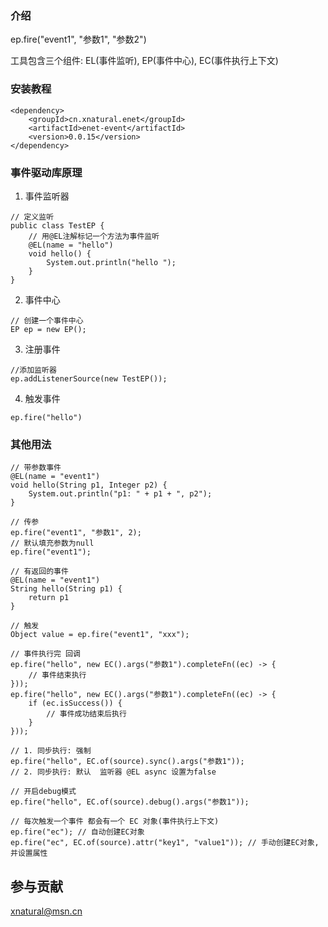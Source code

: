 ### 介绍
 ep.fire("event1", "参数1", "参数2")
 
 工具包含三个组件: EL(事件监听), EP(事件中心), EC(事件执行上下文)

### 安装教程
```
<dependency>
    <groupId>cn.xnatural.enet</groupId>
    <artifactId>enet-event</artifactId>
    <version>0.0.15</version>
</dependency>
```
### 事件驱动库原理

1. 事件监听器
```
// 定义监听
public class TestEP {
    // 用@EL注解标记一个方法为事件监听
    @EL(name = "hello")
    void hello() {
        System.out.println("hello ");
    }
}
```

2. 事件中心
```
// 创建一个事件中心
EP ep = new EP();
```

3. 注册事件

```
//添加监听器
ep.addListenerSource(new TestEP());
```

4. 触发事件
```
ep.fire("hello")
```

### 其他用法
```
// 带参数事件
@EL(name = "event1")
void hello(String p1, Integer p2) {
    System.out.println("p1: " + p1 + ", p2");
}

// 传参
ep.fire("event1", "参数1", 2);
// 默认填充参数为null
ep.fire("event1");
```

```
// 有返回的事件
@EL(name = "event1")
String hello(String p1) {
    return p1
}

// 触发
Object value = ep.fire("event1", "xxx");
```

```
// 事件执行完 回调
ep.fire("hello", new EC().args("参数1").completeFn((ec) -> {
    // 事件结束执行
}));
ep.fire("hello", new EC().args("参数1").completeFn((ec) -> {
    if (ec.isSuccess()) {
        // 事件成功结束后执行
    }
}));
```

```
// 1. 同步执行: 强制
ep.fire("hello", EC.of(source).sync().args("参数1"));
// 2. 同步执行: 默认  监听器 @EL async 设置为false
```

```
// 开启debug模式
ep.fire("hello", EC.of(source).debug().args("参数1"));
```

```
// 每次触发一个事件 都会有一个 EC 对象(事件执行上下文)
ep.fire("ec"); // 自动创建EC对象
ep.fire("ec", EC.of(source).attr("key1", "value1")); // 手动创建EC对象,并设置属性
```

## 参与贡献

xnatural@msn.cn